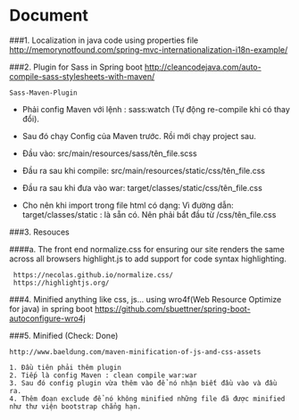 # Document

###1. Localization in java code using properties file
    http://memorynotfound.com/spring-mvc-internationalization-i18n-example/

###2. Plugin for Sass in Spring boot
    http://cleancodejava.com/auto-compile-sass-stylesheets-with-maven/

    Sass-Maven-Plugin

- Phải config Maven với lệnh : sass:watch (Tự động re-compile khi có thay đổi).
- Sau đó chạy Config của Maven trước. Rồi mới chạy project sau.

- Đầu vào:                      src/main/resources/sass/tên_file.scss
- Đầu ra sau khi compile:       src/main/resources/static/css/tên_file.css
- Đầu ra sau khi đưa vào war:   target/classes/static/css/tên_file.css

- Cho nên khi import trong file html có dạng:
       <link th:href="@{/css/tên_file.css}" rel="stylesheet" />
    Vì đường dẫn: target/classes/static : là sẵn có. Nên phải bắt đầu từ /css/tên_file.css

###3. Resouces

####a. The front end
     normalize.css for ensuring our site renders the same across all browsers
     highlight.js to add support for code syntax highlighting.
     
     https://necolas.github.io/normalize.css/
     https://highlightjs.org/

###4. Minified anything like css, js... using wro4f(Web Resource Optimize for java) in spring boot
    https://github.com/sbuettner/spring-boot-autoconfigure-wro4j
    
###5. Minified (Check: Done)
    
    http://www.baeldung.com/maven-minification-of-js-and-css-assets
    
    1. Đầu tiên phải thêm plugin 
    2. Tiếp là config Maven : clean compile war:war
    3. Sau đó config plugin vừa thêm vào để nó nhận biết đầu vào và đầu ra.
    4. Thêm đoạn exclude để nó không minified những file đã được minified như thư viện bootstrap chẳng hạn.
    
    
    
    
    
    